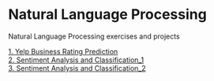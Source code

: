 # Natural Language Processing 
Natural Language Processing exercises and projects 

[1. Yelp Business Rating Prediction](https://github.com/smeteo/Data_Science_and_Machine_Learning/tree/master/5.%20Natural%20Language%20Processing/1.%20Yelp%20Business%20Rating%20Prediction)  
[2. Sentiment Analysis and Classification_1](https://github.com/smeteo/Data_Science_and_Machine_Learning/tree/master/5.%20Natural%20Language%20Processing/2.%20Sentiment%20Analysis%20and%20Classification%20Models)  
[3. Sentiment Analysis and Classification_2](https://github.com/smeteo/Data_Science_and_Machine_Learning/tree/master/5.%20Natural%20Language%20Processing/NLP%20Sentiment%20Analysis%20Project)
